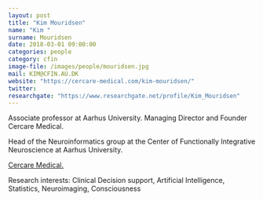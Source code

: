 ```yaml
---
layout: post
title: "Kim Mouridsen"
name: "Kim "
surname: Mouridsen
date: 2018-03-01 09:00:00
categories: people
category: cfin
image-file: /images/people/mouridsen.jpg
mail: KIM@CFIN.AU.DK
website: "https://cercare-medical.com/kim-mouridsen/"
twitter:
researchgate: "https://www.researchgate.net/profile/Kim_Mouridsen"
---
```


Associate professor at Aarhus University. Managing Director and Founder Cercare Medical.

Head of the Neuroinformatics group at the Center of Functionally Integrative Neuroscience at Aarhus University.

[Cercare Medical.](https://cercare-medical.com/)

Research interests: Clinical Decision support, Artificial Intelligence, Statistics, Neuroimaging, Consciousness
